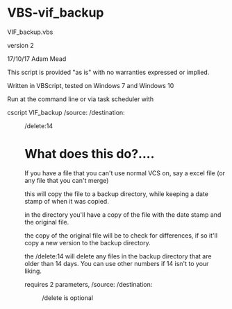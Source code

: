 # VBS-vif_backup

VIF_backup.vbs

version 2
 
17/10/17 Adam Mead


This script is provided "as is" with no warranties expressed or implied.
 
Written in VBScript, tested on Windows 7 and Windows 10

Run at the command line or via task scheduler with
 
cscript VIF_backup /source:<file> /destination:<dir> /delete:14


# What does this do?....
 
If you have a file that you can't use normal VCS on, say a excel file (or any file that you can't merge)
 
this will copy the file to a backup directory, while keeping a date stamp of when it was copied.
 
in the directory you'll have a copy of the file with the date stamp and the original file.
 
the copy of the original file will be to check for differences, if so it'll copy a new version to the backup directory.
 
the /delete:14 will delete any files in the backup directory that are older than 14 days. You can use other numbers if 14 isn't to your liking.
 
requires 2 parameters, /source:<file> /destination:<dir>
 
/delete is optional
